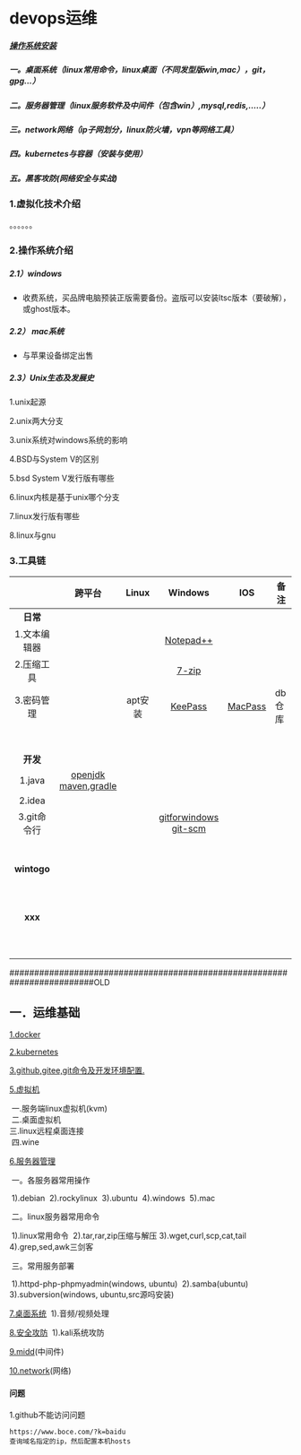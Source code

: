 # devops运维

##### [操作系统安装](os_install.md)

##### 一。桌面系统（linux常用命令，linux桌面（不同发型版win,mac），git，gpg...）

##### 二。服务器管理（linux服务软件及中间件（包含win）,mysql,redis,…..）

##### 三。network网络（ip子网划分，linux防火墙，vpn等网络工具）

##### 四。kubernetes与容器（安装与使用）

##### 五。黑客攻防(网络安全与实战)

### 1.虚拟化技术介绍

。。。。。。



### 2.操作系统介绍

##### 2.1）windows

- 收费系统，买品牌电脑预装正版需要备份。盗版可以安装ltsc版本（要破解），或ghost版本。

##### 2.2） mac系统

- 与苹果设备绑定出售

##### 2.3）Unix生态及发展史

1.unix起源

2.unix两大分支

3.unix系统对windows系统的影响

4.BSD与System V的区别

5.bsd System V发行版有哪些

6.linux内核是基于unix哪个分支

7.linux发行版有哪些

8.linux与gnu



### 3.工具链

|              |                            跨平台                            |  Linux  |                           Windows                            |                IOS                | 备注   |
| :----------: | :----------------------------------------------------------: | :-----: | :----------------------------------------------------------: | :-------------------------------: | ------ |
|   **日常**   |                                                              |         |                                                              |                                   |        |
| 1.文本编辑器 |                                                              |         | [Notepad++](https://github.com/notepad-plus-plus/notepad-plus-plus) |                                   |        |
|  2.压缩工具  |                                                              |         |                 [7-zip](https://7-zip.org/)                  |                                   |        |
|  3.密码管理  |                                                              | apt安装 |               [KeePass](https://keepass.info/)               | [MacPass](https://macpassapp.org) | db仓库 |
|              |                                                              |         |                                                              |                                   |        |
|              |                                                              |         |                                                              |                                   |        |
|              |                                                              |         |                                                              |                                   |        |
|              |                                                              |         |                                                              |                                   |        |
|              |                                                              |         |                                                              |                                   |        |
|              |                                                              |         |                                                              |                                   |        |
|              |                                                              |         |                                                              |                                   |        |
|   **开发**   |                                                              |         |                                                              |                                   |        |
|    1.java    | [openjdk](https://openjdk.org)<br>[maven](https://maven.apache.org),[gradle](https://gradle.org) |         |                                                              |                                   |        |
|    2.idea    |                                                              |         |                                                              |                                   |        |
| 3.git命令行  |                                                              |         | [gitforwindows](https://gitforwindows.org)<br/>[git-scm](https://git-scm.com) |                                   |        |
|              |                                                              |         |                                                              |                                   |        |
|              |                                                              |         |                                                              |                                   |        |
|              |                                                              |         |                                                              |                                   |        |
|              |                                                              |         |                                                              |                                   |        |
|              |                                                              |         |                                                              |                                   |        |
|              |                                                              |         |                                                              |                                   |        |
|              |                                                              |         |                                                              |                                   |        |
| **wintogo**  |                                                              |         |                                                              |                                   |        |
|              |                                                              |         |                                                              |                                   |        |
|              |                                                              |         |                                                              |                                   |        |
|              |                                                              |         |                                                              |                                   |        |
|              |                                                              |         |                                                              |                                   |        |
|              |                                                              |         |                                                              |                                   |        |
|              |                                                              |         |                                                              |                                   |        |
|              |                                                              |         |                                                              |                                   |        |
|              |                                                              |         |                                                              |                                   |        |
|              |                                                              |         |                                                              |                                   |        |
|              |                                                              |         |                                                              |                                   |        |
|   **xxx**    |                                                              |         |                                                              |                                   |        |
|              |                                                              |         |                                                              |                                   |        |
|              |                                                              |         |                                                              |                                   |        |
|              |                                                              |         |                                                              |                                   |        |
|              |                                                              |         |                                                              |                                   |        |
|              |                                                              |         |                                                              |                                   |        |
|              |                                                              |         |                                                              |                                   |        |
|              |                                                              |         |                                                              |                                   |        |
|              |                                                              |         |                                                              |                                   |        |
|              |                                                              |         |                                                              |                                   |        |
|              |                                                              |         |                                                              |                                   |        |

#########################################################################OLD

## 一．运维基础

[1.docker](kubernetes/docker.md)

[2.kubernetes](kubernetes/index.md)

[3.github,gitee,git命令及开发环境配置.](github_gitee_gitlab.md)

[5.虚拟机](virtual_machine.md)

​	一.服务端linux虚拟机(kvm)<br/>
​	二.桌面虚拟机<br/>
​	三.linux远程桌面连接<br/>
​    四.wine<br/>

[6.服务器管理](server.md)

​	一。各服务器常用操作<br/>

​					1).debian
​					2).rockylinux
​					3).ubuntu
​					4).windows
​					5).mac

​	二。linux服务器常用命令<br/>

​					1).linux常用命令
​					2).tar,rar,zip压缩与解压
​					3).wget,curl,scp,cat,tail
​					4).grep,sed,awk三剑客

​	三。常用服务部署<br/>

​					1).httpd-php-phpmyadmin(windows, ubuntu)
​					2).samba(ubuntu)
​					3).subversion(windows, ubuntu,src源吗安装)

[7.桌面系统](desktop.md)
​	1).音频/视频处理

[8.安全攻防](attack.md)
​	1).kali系统攻防

[9.midd](midd/index.md)(中间件)

[10.network](network/index.md)(网络)

#### 问题

1.github不能访问问题

```
https://www.boce.com/?k=baidu
查询域名指定的ip，然后配置本机hosts
```

